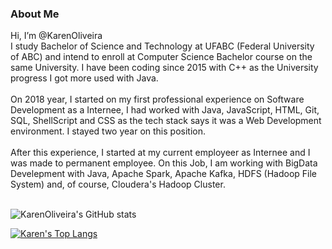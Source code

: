 ### About Me<br/>
Hi, I’m @KarenOliveira<br/>
I study Bachelor of Science and Technology at UFABC (Federal University of ABC) and intend to enroll at Computer Science Bachelor course on the same University.
I have been coding since 2015 with C++ as the University progress I got more used with Java.<br/><br/>
On 2018 year, I started on my first professional experience on Software Development as a Internee, I had worked with Java, JavaScript, HTML, Git, SQL, ShellScript and CSS as the tech stack says it was a Web Development environment. I stayed two year on this position.<br/><br/>
After this experience, I started at my current employeer as Internee and I was made to permanent employee. On this Job, I am working with BigData Develepment with Java, Apache Spark, Apache Kafka, HDFS (Hadoop File System) and, of course, Cloudera's Hadoop Cluster.<br/><br/>

![KarenOliveira's GitHub stats](https://github-readme-stats.vercel.app/api?username=KarenOliveira&show_icons=true&theme=prussian)

[![Karen's Top Langs](https://github-readme-stats.vercel.app/api/top-langs/?username=KarenOliveira&layout=compact&theme=prussian)](https://github.com/anuraghazra/github-readme-stats)
